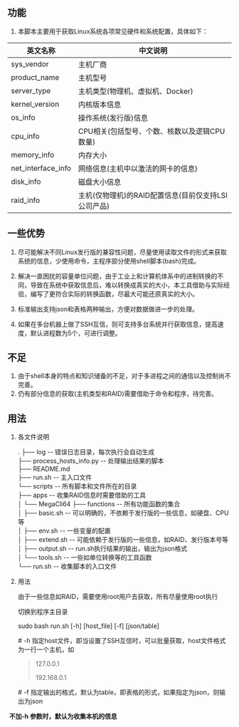 ## 功能

1. 本脚本主要用于获取Linux系统各项常见硬件和系统配置，具体如下：

| 英文名称           | 中文说明                                            |
| ------------------ | --------------------------------------------------- |
| sys_vendor         | 主机厂商                                            |
| product_name       | 主机型号                                            |
| server_type        | 主机类型(物理机、虚拟机、Docker)                    |
| kernel_version     | 内核版本信息                                        |
| os_info            | 操作系统(发行版)信息                                |
| cpu_info           | CPU相关(包括型号、个数、核数以及逻辑CPU数量)        |
| memory_info        | 内存大小                                            |
| net_interface_info | 网络信息(主机中以激活的网卡的信息)                  |
| disk_info          | 磁盘大小信息                                        |
| raid_info          | 主机(仅物理机)的RAID配置信息(目前仅支持LSI公司产品) |

## 一些优势

1. 尽可能解决不同Linux发行版的兼容性问题，尽量使用读取文件的形式来获取系统的信息，少使用命令，主程序部分使用shell脚本(bash)完成。

2. 解决一直困扰的容量单位问题，由于工业上和计算机体系中的进制转换的不同，导致在系统中获取信息后，难以转换成真实的大小，本工具借助与实际经验，编写了更符合实际的转换函数，尽最大可能还原真实的大小。

3. 标准输出支持json和表格两种输出，方便对数据做进一步的处理。

4. 如果在多台机器上做了SSH互信，则可支持多台系统并行获取信息，提高速度，默认进程数为5个，可进行调整。
## 不足 

1. 由于shell本身的特点和知识储备的不足，对于多进程之间的通信以及控制尚不完善。
2. 仍有部分信息的获取(主机类型和RAID)需要借助于命令和程序，待完善。

## 用法

1. 各文件说明

   .
   ├── log                                       -- 错误日志目录，每次执行会自动生成  
     ├── process_hosts_info.py    -- 处理输出结果的脚本  
   ├── README.md  
   ├── run.sh                                 -- 主入口文件  
   └── scripts                                 -- 所有脚本和文件所在的目录  
       ├── apps                                -- 收集RAID信息时需要借助的工具  
       │   └── MegaCli64
       ├── functions                        -- 所有功能函数的集合  
       │   ├── basic.sh                     -- 可以明确的，不依赖于发行版的一些信息，如硬盘、CPU等  
       │   ├── env.sh                        -- 一些变量的配置  
       │   ├── extend.sh                  -- 可能依赖于发行版的一些信息，如RAID、发行版本号等  
       │   ├── output.sh                  -- run.sh执行结果的输出，输出为json格式  
       │   └── tools.sh                     -- 一些如单位转换等的工具函数  
       └── run.sh                             -- 收集脚本的入口文件  

2. 用法

   由于一些信息如RAID，需要使用root用户去获取，所有尽量使用root执行

   切换到程序主目录

   sudo bash run.sh [-h] [host_file] [-f] [json/table]

   \# -h 指定host文件，即当设置了SSH互信时，可以批量获取，host文件格式为一行一个主机，如

   > 127.0.0.1
   >
   > 192.168.0.1

   \# -f 指定输出的格式，默认为table，即表格的形式，如果指定为json，则输出为json

​       **不加-h 参数时，默认为收集本机的信息**



